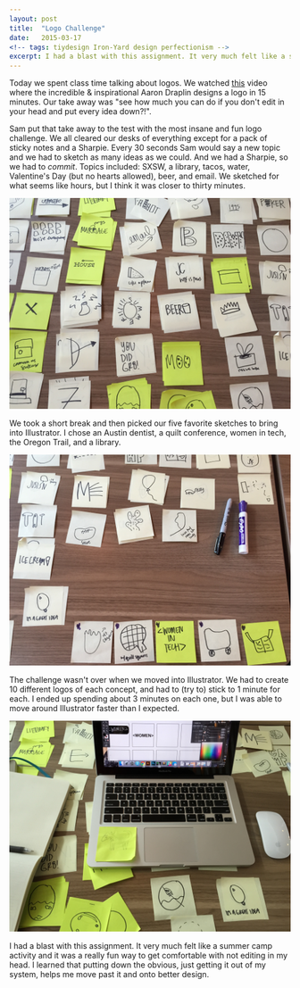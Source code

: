 ```yaml
---
layout: post
title:  "Logo Challenge"
date:   2015-03-17
<!-- tags: tiydesign Iron-Yard design perfectionism -->
excerpt: I had a blast with this assignment. It very much felt like a summer camp activity and it was a really fun way to get comfortable with not editing in my head. I learned that putting down the obvious, just getting it out of my system, helps me move past it and onto better design.
---
```


Today we spent class time talking about logos. We watched <a href="https://vimeo.com/113751583">this</a> video where the incredible &amp; inspirational Aaron Draplin designs a logo in 15 minutes. Our take away was "see how much you can do if you don't edit in your head and put every idea down?!".

Sam put that take away to the test with the most insane and fun logo challenge. We all cleared our desks of everything except for a pack of sticky notes and a Sharpie. Every 30 seconds Sam would say a new topic and we had to sketch as many ideas as we could. And we had a Sharpie, so we had to <em>commit</em>. Topics included: SXSW, a library, tacos, water, Valentine's Day (but no hearts allowed), beer, and email. We sketched for what seems like hours, but I think it was closer to thirty minutes. 

<img src="/img/logo-challenge1.JPG" alt="some of my logo sketches">
<br>

We took a short break and then picked our five favorite sketches to bring into Illustrator. I chose an Austin dentist, a quilt conference, women in tech, the Oregon Trail, and a library.

<img src="/img/logo-challenge-top5.JPG" alt="top 5 logo sketches">
<br>

The challenge wasn't over when we moved into Illustrator. We had to create 10 different logos of each concept, and had to (try to) stick to 1 minute for each. I ended up spending about 3 minutes on each one, but I was able to move around Illustrator faster than I expected.  

<img src="/img/logo-challenge-illustrator.JPG" alt="working in illustrator">
<br>

I had a blast with this assignment. It very much felt like a summer camp activity and it was a really fun way to get comfortable with not editing in my head. I learned that putting down the obvious, just getting it out of my system, helps me move past it and onto better design. 